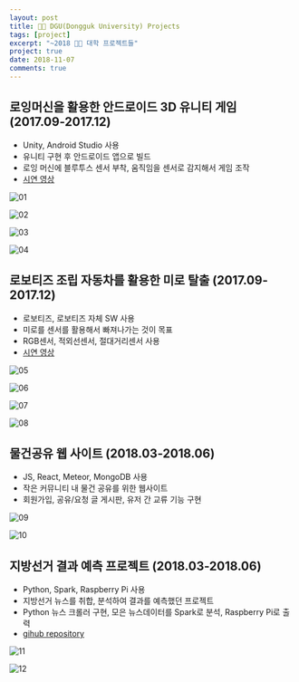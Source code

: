 ```yaml
---
layout: post
title: 👨‍🎓 DGU(Dongguk University) Projects
tags: [project]
excerpt: "~2018 👨‍🎓 대학 프로젝트들"
project: true
date: 2018-11-07
comments: true
---
```


## 로잉머신을 활용한 안드로이드 3D 유니티 게임 (2017.09-2017.12)

* Unity, Android Studio 사용
* 유니티 구현 후 안드로이드 앱으로 빌드
* 로잉 머신에 블루투스 센서 부착, 움직임을 센서로 감지해서 게임 조작
* <a href="https://youtu.be/-JBneIt4w9o">시연 영상</a>


![01](https://user-images.githubusercontent.com/34850791/47256468-10776380-d4bc-11e8-9def-a604b92a47dd.JPG)

![02](https://user-images.githubusercontent.com/34850791/47256469-11a89080-d4bc-11e8-927b-518ab34b89cd.JPG)

![03](https://user-images.githubusercontent.com/34850791/47256470-11a89080-d4bc-11e8-9281-186d553e00ba.JPG)

![04](https://user-images.githubusercontent.com/34850791/47256467-0fdecd00-d4bc-11e8-8660-94c53eca477f.JPG)



## 로보티즈 조립 자동차를 활용한 미로 탈출 (2017.09-2017.12)

* 로보티즈, 로보티즈 자체 SW 사용
* 미로를 센서를 활용해서 빠져나가는 것이 목표
* RGB센서, 적외선센서, 절대거리센서 사용
* <a href="https://youtu.be/b9rtqgmD2-E">시연 영상</a>


![05](https://user-images.githubusercontent.com/34850791/47256473-1b31f880-d4bc-11e8-951a-4eaf58babc80.JPG)

![06](https://user-images.githubusercontent.com/34850791/47256474-1bca8f00-d4bc-11e8-8092-42cfb6a2f0ad.JPG)

![07](https://user-images.githubusercontent.com/34850791/47256475-1bca8f00-d4bc-11e8-9203-d5b237da8261.JPG)

![08](https://user-images.githubusercontent.com/34850791/47256472-1b31f880-d4bc-11e8-824e-7a10741a2e47.JPG)



## 물건공유 웹 사이트 (2018.03-2018.06)

* JS, React, Meteor, MongoDB 사용
* 작은 커뮤니티 내 물건 공유를 위한 웹사이트
* 회원가입, 공유/요청 글 게시판, 유저 간 교류 기능 구현

![09](https://user-images.githubusercontent.com/34850791/47256481-238a3380-d4bc-11e8-9416-d5250fad7f4e.JPG)

![10](https://user-images.githubusercontent.com/34850791/47256476-22f19d00-d4bc-11e8-982d-6d0ab3d2b4eb.png)


## 지방선거 결과 예측 프로젝트 (2018.03-2018.06)

* Python, Spark, Raspberry Pi 사용
* 지방선거 뉴스를 취합, 분석하여 결과를 예측했던 프로젝트
* Python 뉴스 크롤러 구현, 모은 뉴스데이터를 Spark로 분석, Raspberry Pi로 출력
* [gihub repository](https://github.com/younggeun0/localElectionPrediction)

![11](https://user-images.githubusercontent.com/34850791/47256477-22f19d00-d4bc-11e8-8c35-e616140b4013.png)

![12](https://user-images.githubusercontent.com/34850791/47256478-238a3380-d4bc-11e8-9474-b9dbd9d29b6e.png)

